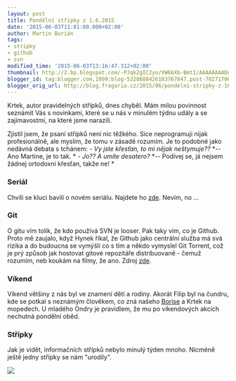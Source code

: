 ```yaml
---
layout: post
title: Pondělní střípky z 1.6.2015
date: '2015-06-03T11:01:00.000+02:00'
author: Martin Burián
tags:
- stripky
- github
- svn
modified_time: '2015-06-03T13:16:47.312+02:00'
thumbnail: http://2.bp.blogspot.com/-PJqkZgIC2yo/VW66Xb-BmtI/AAAAAAAADn8/r8aqwVi91_s/s72-c/20150603_101512.jpg
blogger_id: tag:blogger.com,1999:blog-5328688426183767847.post-7027170660730151741
blogger_orig_url: http://blog.fragaria.cz/2015/06/pondelni-stripky-z-162015.html
---
```


Krtek, autor pravidelných střípků, dnes chyběl. Mám milou povinnost
seznámit Vás s novinkami, které se u nás v minulém týdnu udály a se
zajímavostmi, na které jsme narazili.

Zjistil jsem, že psaní střípků není nic těžkého. Sice neprogramuji nijak
profesionálně, ale myslím, že tomu v zásadě rozumím. Je to podobné jako
nedávná debata s tchánem:
*- Vy jste křesťan, to mi nějak neštymuje??*
*-- Ano Martine, je to tak. *
*- Jo?? A umíte desatero?*
*-- Podívej se, já nejsem žádnej ortodoxní křesťan, takže ne\! *

### Seriál

Chvíli se kluci bavili o novém seriálu. Najdete ho
[zde](http://www.whoismrrobot.com/). Nevím, no ...

### Git

O gitu vím tolik, že kdo používá SVN je looser.
Pak taky vím, co je Github. Proto mě zaujalo, když Hynek říkal, že
Github jako centrální služba má svá rizika a do budoucna se vymýšlí co s
tím a někdo vymyslel Git Torrent, což je prý způsob jak hostovat gitové
repozitáře distribuovaně - čemuž rozumím, neb koukám na filmy, že ano.
Zdroj
[zde](http://blog.printf.net/articles/2015/05/29/announcing-gittorrent-a-decentralized-github/).

### Víkend

Víkend většiny z nás byl ve znamení dětí a rodiny. Akorát Filip byl na
čundru, kde se potkal s neznámým člověkem, co zná našeho
[Borise](http://www.bor-is.cz/) a Krtek na mopedech. U mladého Ondry je
pravidlem, že mu po víkendových akcích nechutná pondělní oběd.

### Střípky

Jak je vidět, informačních střípků nebylo minulý týden mnoho. Nicméně
ještě jedny střípky se nám
"urodily".

[![](http://2.bp.blogspot.com/-PJqkZgIC2yo/VW66Xb-BmtI/AAAAAAAADn8/r8aqwVi91_s/s320/20150603_101512.jpg)](http://2.bp.blogspot.com/-PJqkZgIC2yo/VW66Xb-BmtI/AAAAAAAADn8/r8aqwVi91_s/s1600/20150603_101512.jpg)
